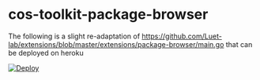 # cos-toolkit-package-browser

The following is a slight re-adaptation of https://github.com/Luet-lab/extensions/blob/master/extensions/package-browser/main.go that can be deployed on heroku

[![Deploy](https://www.herokucdn.com/deploy/button.svg)](https://heroku.com/deploy)